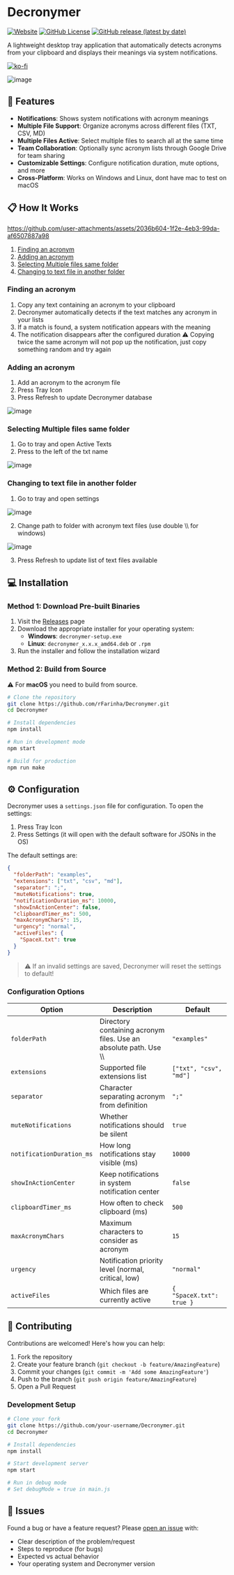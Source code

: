 # Decronymer

[![Website](https://img.shields.io/website?url=https%3A%2F%2Fwww.decronymer.app%2F&up_message=online&down_message=offline&style=for-the-badge&logo=internet-explorer&label=Website)](https://www.decronymer.app/)
[![GitHub License](https://img.shields.io/github/license/rFarinha/Decronymer?style=for-the-badge&logo=github)](./LICENSE.txt)
[![GitHub release (latest by date)](https://img.shields.io/github/v/release/rFarinha/Decronymer?style=for-the-badge&logo=github)](https://github.com/rFarinha/Decronymer/releases)

A lightweight desktop tray application that automatically detects acronyms from your clipboard and displays their meanings via system notifications.

[![ko-fi](https://ko-fi.com/img/githubbutton_sm.svg)](https://ko-fi.com/M4M71EIAS9)

![image](https://github.com/user-attachments/assets/5b2aa782-2014-4dc3-9095-eea449edec46)

## 🚀 Features

- **Notifications**: Shows system notifications with acronym meanings
- **Multiple File Support**: Organize acronyms across different files (TXT, CSV, MD)
- **Multiple Files Active**: Select multiple files to search all at the same time
- **Team Collaboration**: Optionally sync acronym lists through Google Drive for team sharing
- **Customizable Settings**: Configure notification duration, mute options, and more
- **Cross-Platform**: Works on Windows and Linux, dont have mac to test on macOS

## 📋 How It Works

https://github.com/user-attachments/assets/2036b604-1f2e-4eb3-99da-af6507887a98

1. [Finding an acronym](#finding-an-acronym)
2. [Adding an acronym](#adding-an-acronym)
3. [Selecting Multiple files same folder](#selecting-multiple-files-same-folder)
4. [Changing to text file in another folder](#changing-to-text-file-in-another-folder)

### Finding an acronym
1. Copy any text containing an acronym to your clipboard
2. Decronymer automatically detects if the text matches any acronym in your lists
3. If a match is found, a system notification appears with the meaning
4. The notification disappears after the configured duration
⚠️ Copying twice the same acronym will not pop up the notification, just copy something random and try again

### Adding an acronym
1. Add an acronym to the acronym file
2. Press Tray Icon
3. Press Refresh to update Decronymer database

![image](https://github.com/user-attachments/assets/b41728e5-230d-4d05-bf76-9b0a73030b52)

### Selecting Multiple files same folder
1. Go to tray and open Active Texts
2. Press to the left of the txt name
   
![image](https://github.com/user-attachments/assets/fa41ef44-75eb-4a6e-ada8-8d4b992997d4)

### Changing to text file in another folder
1. Go to tray and open settings
   
![image](https://github.com/user-attachments/assets/fb95b3a1-874d-435a-876a-813ca7227a7c)

2. Change path to folder with acronym text files (use double \\\\ for windows)

![image](https://github.com/user-attachments/assets/dec9ed47-281a-4fa5-b3b3-f2425cf38908)

3. Press Refresh to update list of text files available

## 💻 Installation

### Method 1: Download Pre-built Binaries

1. Visit the [Releases](https://github.com/rFarinha/Decronymer/releases) page
2. Download the appropriate installer for your operating system:
   - **Windows**: `decronymer-setup.exe`
   - **Linux**: `decronymer_x.x.x_amd64.deb` or `.rpm`
3. Run the installer and follow the installation wizard

### Method 2: Build from Source

⚠️ For **macOS** you need to build from source.

```bash
# Clone the repository
git clone https://github.com/rFarinha/Decronymer.git
cd Decronymer

# Install dependencies
npm install

# Run in development mode
npm start

# Build for production
npm run make
```

## ⚙️ Configuration

Decronymer uses a `settings.json` file for configuration. To open the settings:

1. Press Tray Icon
2. Press Settings (it will open with the default software for JSONs in the OS)

The default settings are:

```json
{
  "folderPath": "examples",
  "extensions": ["txt", "csv", "md"],
  "separator": ";",
  "muteNotifications": true,
  "notificationDuration_ms": 10000,
  "showInActionCenter": false,
  "clipboardTimer_ms": 500,
  "maxAcronymChars": 15,
  "urgency": "normal",
  "activeFiles": {
    "SpaceX.txt": true
  }
}
```
>⚠️ If an invalid settings are saved, Decronymer will reset the settings to default!

### Configuration Options

| Option | Description | Default |
|--------|-------------|---------|
| `folderPath` | Directory containing acronym files. Use an absolute path. Use \\\\ | `"examples"` |
| `extensions` | Supported file extensions list | `["txt", "csv", "md"]` |
| `separator` | Character separating acronym from definition | `";"` |
| `muteNotifications` | Whether notifications should be silent | `true` |
| `notificationDuration_ms` | How long notifications stay visible (ms) | `10000` |
| `showInActionCenter` | Keep notifications in system notification center | `false` |
| `clipboardTimer_ms` | How often to check clipboard (ms) | `500` |
| `maxAcronymChars` | Maximum characters to consider as acronym | `15` |
| `urgency` | Notification priority level (normal, critical, low) | `"normal"` |
| `activeFiles` | Which files are currently active | `{ "SpaceX.txt": true }` |

## 🤝 Contributing

Contributions are welcomed! Here's how you can help:

1. Fork the repository
2. Create your feature branch (`git checkout -b feature/AmazingFeature`)
3. Commit your changes (`git commit -m 'Add some AmazingFeature'`)
4. Push to the branch (`git push origin feature/AmazingFeature`)
5. Open a Pull Request


### Development Setup

```bash
# Clone your fork
git clone https://github.com/your-username/Decronymer.git
cd Decronymer

# Install dependencies
npm install

# Start development server
npm start

# Run in debug mode
# Set debugMode = true in main.js
```

## 🐛 Issues

Found a bug or have a feature request? Please [open an issue](https://github.com/rFarinha/Decronymer/issues/new) with:

- Clear description of the problem/request
- Steps to reproduce (for bugs)
- Expected vs actual behavior
- Your operating system and Decronymer version
